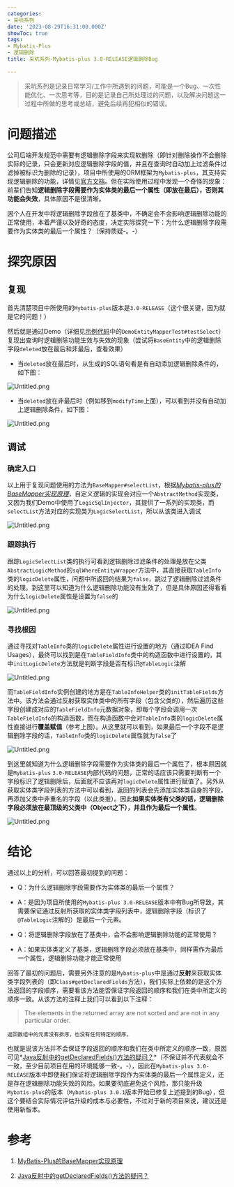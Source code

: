 ```yaml
---
categories:
- 采坑系列
date: '2023-08-29T16:31:00.000Z'
showToc: true
tags:
- Mybatis-Plus
- 逻辑删除
title: 采坑系列-Mybatis-plus 3.0-RELEASE逻辑删除Bug

---
```




> 采坑系列是记录日常学习/工作中所遇到的问题，可能是一个Bug、一次性能优化、一次思考等，目的是记录自己所处理过的问题，以及解决问题这一过程中所做的思考或总结，避免后续再犯相似的错误。

# 问题描述

公司后端开发规范中需要有逻辑删除字段来实现软删除（即针对删除操作不会删除实际的记录，只会更新对应逻辑删除字段的值，并且在查询时自动加上过滤条件过滤掉被标识为删除的记录），项目中所使用的ORM框架为`Mybatis-plus`，其支持实现逻辑删除的功能，详情见[官方文档](https://baomidou.gitee.io/mybatis-plus-doc/#/logic-delete)。但在实际使用过程中发现一个奇怪的现象：前辈们告知**逻辑删除字段需要作为实体类的最后一个属性（即放在最后），否则其功能会失效**，具体原因不是很清晰。

因个人在开发中将逻辑删除字段放在了基类中，不确定会不会影响逻辑删除功能的正常使用，本着严谨以及好奇的态度，决定实际探究一下：为什么逻辑删除字段需要作为实体类的最后一个属性？（保持质疑-。-）

# 探究原因

## 复现

首先清楚项目中所使用的`Mybatis-plus`版本是`3.0-RELEASE`（这个很关键，因为就是它的问题！）

然后就是通过Demo（详细见[示例代码](https://github.com/linyanbin666/samples/tree/main/mybatis-plus-logic-delete-bug)中的`DemoEntityMapperTest#testSelect`）复现出查询时逻辑删除功能生效与失效的现象（尝试将`BaseEntity`中的逻辑删除字段`deleted`放在最后和非最后，查看效果）

- 当`deleted`放在最后时，从生成的SQL语句看是有自动添加逻辑删除条件的，如下图：

![Untitled.png](https://raw.githubusercontent.com/linyanbin666/pic/master/notionimg/6c/7f/6c7f6d1063db191527e20d33aabb0b6c.png)

- 当`deleted`放在非最后时（例如移到`modifyTime`上面），可以看到并没有自动加上逻辑删除条件，如下图：

![Untitled.png](https://raw.githubusercontent.com/linyanbin666/pic/master/notionimg/cd/57/cd57d964653dc5bb53bbd35103f6004c.png)

## 调试

### 确定入口

以上用于复现问题使用的方法为`BaseMapper#selectList`，根据<u>*[Mybatis-plus的BaseMapper实现原理](https://juejin.cn/post/7002423698565103653)*</u>，自定义逻辑的实现会对应一个`AbstractMethod`实现类，又因为我们Demo中使用了`LogicSqlInjector`，其提供了一系列的实现类，而`selectList`方法对应的实现类为`LogicSelectList`，所以从该类进入调试

![Untitled.png](https://raw.githubusercontent.com/linyanbin666/pic/master/notionimg/75/e4/75e461ea6562ac4d87c30b3590bacb00.png)

### 跟踪执行

跟踪`LogicSelectList`类的执行可看到逻辑删除过滤条件的处理是放在父类`AbstractLogicMethod`的`sqlWhereEntityWrapper`方法中，其直接获取`TableInfo`类的`logicDelete`属性，问题中所返回的结果为`false`，跳过了逻辑删除过滤条件的处理。到这里可以知道为什么逻辑删除功能没有生效了，但是具体原因还得看看为什么`logicDelete`属性是设置为`false`的

![Untitled.png](https://raw.githubusercontent.com/linyanbin666/pic/master/notionimg/1d/70/1d7012963e595f92900448d276f3358c.png)

### 寻找根因

通过寻找对`TableInfo`类的`logicDelete`属性进行设置的地方（通过IDEA Find Usages），最终可以找到是在`TableFieldInfo`类中的构造函数中进行设置的，其中`initLogicDelete`方法就是判断字段是否有标识`@TableLogic`注解

![Untitled.png](https://raw.githubusercontent.com/linyanbin666/pic/master/notionimg/ec/14/ec147cf12c1052a2e72d5d48cf447fba.png)

而`TableFieldInfo`实例创建的地方是在`TableInfoHelper`类的`initTableFields`方法中。该方法会通过反射获取实体类中的所有字段（包含父类的），然后遍历这些字段创建成对应的`TableFieldInfo`元数据对象，即每个字段会调用一次`TableFieldInfo`的构造函数，而在构造函数中会对`TableInfo`类的`logicDelete`属性直接进行**覆盖赋值**（参考上图）。从这里就可以看到，如果最后一个字段不是逻辑删除字段的话，`TableInfo`类的`logicDelete`属性就为`false`了

![Untitled.png](https://raw.githubusercontent.com/linyanbin666/pic/master/notionimg/2a/bc/2abcd7cb535c95d618a40911d316e905.png)

到这里就知道为什么逻辑删除字段需要作为实体类的最后一个属性了，根本原因就是`Mybatis-plus` `3.0-RELEASE`内部代码的问题，正常的话应该只需要判断有一个字段标识了逻辑删除后，后面就不应该再对`logicDelete`属性进行赋值了。另外从获取实体类字段列表的方法中可以看到，返回的列表会先添加实体类自身的字段，再添加父类中非重名的字段（以此类推）。因此**如果实体类有父类的话，逻辑删除字段必须放在最顶级的父类中（Object之下），并且作为最后一个属性**。

![Untitled.png](https://raw.githubusercontent.com/linyanbin666/pic/master/notionimg/13/70/1370bda216573a50878409ff3bf812e6.png)

# 结论

通过以上的分析，可以回答最初提到的问题：

- Q：为什么逻辑删除字段需要作为实体类的最后一个属性？

- A：是因为项目所使用的`Mybatis-plus 3.0-RELEASE`版本中有Bug所导致，其需要保证通过反射所获取的实体类字段列表中，逻辑删除字段（标识了`@TableLogic`注解的）是最后一个元素。

- Q：将逻辑删除字段放在了基类中，会不会影响逻辑删除功能的正常使用？

- A：如果实体类定义了基类，逻辑删除字段必须放在基类中，同样需作为最后一个属性，逻辑删除功能才能正常使用

回答了最初的问题后，需要另外注意的是`Mybatis-plus`中是通过**反射**来获取实体类字段列表的（即`Class#getDeclaredFields`方法），我们实际上依赖的是这个方法返回的字段顺序，需要看该方法能否保证字段返回的顺序和我们在类中所定义的顺序一致。从该方法的注释上我们可以看到以下注释：

> The elements in the returned array are not sorted and are not in any particular order.

	返回数组中的元素没有排序，也没有任何特定的顺序。

也就是说该方法并不会保证字段返回的顺序和我们在类中所定义的顺序一致，原因可见*[Java反射中的getDeclaredFields()方法的疑问？](https://www.zhihu.com/question/52856385)*（不保证并不代表就会不一致，至少目前项目在用的环境能够一致-。-），因此在`Mybatis-plus 3.0-RELEASE`版本中即使我们保证将逻辑删除字段作为实体类的最后一个属性定义，还是存在逻辑删除功能失效的风险。如果要彻底避免这个风险，那只能升级`Mybatis-plus`的版本（`Mybatis-plus 3.0.1`版本开始已修复上述提到的Bug），但这个要结合实际情况评估升级的成本与必要性，不过对于新的项目来说，建议还是使用新版本。

# 参考

1. [MyBatis-Plus的BaseMapper实现原理](https://juejin.cn/post/7002423698565103653)

1. [Java反射中的getDeclaredFields()方法的疑问？](https://www.zhihu.com/question/52856385)

